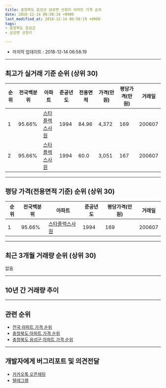 ```yaml
---
title: 충청북도 음성군 삼성면 선정리 아파트 가격 순위
date: 2018-12-14 06:58:19 +0900
last_modified_at: 2018-12-14 06:58:19 +0900
tags:
- 충청북도 음성군
- 삼성면 선정리

---
```


* 마지막 업데이트 : 2018-12-14 06:58:19

---

## 최고가 실거래 기준 순위 (상위 30)


|순위|전국백분위|아파트|준공년도|전용면적|가격(만원)|평당가격(만원)|거래일|
|---|---|---|---|---|---|---|---|
|1|95.66%|[스타플렉스사원](https://search.naver.com/search.naver?query=%EC%B6%A9%EC%B2%AD%EB%B6%81%EB%8F%84+%EC%9D%8C%EC%84%B1%EA%B5%B0+%EC%82%BC%EC%84%B1%EB%A9%B4+%EC%84%A0%EC%A0%95%EB%A6%AC+%EC%8A%A4%ED%83%80%ED%94%8C%EB%A0%89%EC%8A%A4%EC%82%AC%EC%9B%90)|1994|84.96|4,372|169|200607|
|2|95.66%|[스타플렉스사원](https://search.naver.com/search.naver?query=%EC%B6%A9%EC%B2%AD%EB%B6%81%EB%8F%84+%EC%9D%8C%EC%84%B1%EA%B5%B0+%EC%82%BC%EC%84%B1%EB%A9%B4+%EC%84%A0%EC%A0%95%EB%A6%AC+%EC%8A%A4%ED%83%80%ED%94%8C%EB%A0%89%EC%8A%A4%EC%82%AC%EC%9B%90)|1994|60.0|3,051|167|200607|


---

## 평당 가격(전용면적 기준) 순위 (상위 30)


|순위|전국백분위|아파트|준공년도|평당가격(만원)|거래일|
|---|---|---|---|---|---|
|1|95.66%|[스타플렉스사원](https://search.naver.com/search.naver?query=%EC%B6%A9%EC%B2%AD%EB%B6%81%EB%8F%84+%EC%9D%8C%EC%84%B1%EA%B5%B0+%EC%82%BC%EC%84%B1%EB%A9%B4+%EC%84%A0%EC%A0%95%EB%A6%AC+%EC%8A%A4%ED%83%80%ED%94%8C%EB%A0%89%EC%8A%A4%EC%82%AC%EC%9B%90)|1994|169|200607|


---

## 최근 3개월 거래량 순위 (상위 30)

없음

---

## 10년 간 거래량 추이


<div style="width:100%;">
    <canvas id="deal_progress" height="250"></canvas>
</div>

<script>
new Chart(document.getElementById("deal_progress"), {
    type: 'line',
    data: {
        labels: ['200812','200901','200902','200903','200904','200905','200906','200907','200908','200909','200910','200911','200912','201001','201002','201003','201004','201005','201006','201007','201008','201009','201010','201011','201012','201101','201102','201103','201104','201105','201106','201107','201108','201109','201110','201111','201112','201201','201202','201203','201204','201205','201206','201207','201208','201209','201210','201211','201212','201301','201302','201303','201304','201305','201306','201307','201308','201309','201310','201311','201312','201401','201402','201403','201404','201405','201406','201407','201408','201409','201410','201411','201412','201501','201502','201503','201504','201505','201506','201507','201508','201509','201510','201511','201512','201601','201602','201603','201604','201605','201606','201607','201608','201609','201610','201611','201612','201701','201702','201703','201704','201705','201706','201707','201708','201709','201710','201711','201712','201801','201802','201803','201804','201805','201806','201807','201808','201809','201810','201811','201812'],
        datasets: [{
            label: '실거래 수',
            pointRadius: 1,
            data: [0, 0, 0, 0, 0, 0, 0, 0, 0, 0, 0, 0, 0, 0, 0, 0, 0, 0, 0, 0, 0, 0, 0, 0, 0, 0, 0, 0, 0, 0, 0, 0, 0, 0, 0, 0, 0, 0, 0, 0, 0, 0, 0, 0, 0, 0, 0, 0, 0, 0, 0, 0, 0, 0, 0, 0, 0, 0, 0, 0, 0, 0, 0, 0, 0, 0, 0, 0, 0, 0, 0, 0, 0, 0, 0, 0, 0, 0, 0, 0, 0, 0, 0, 0, 0, 0, 0, 0, 0, 0, 0, 0, 0, 0, 0, 0, 0, 0, 0, 0, 0, 0, 0, 0, 0, 0, 0, 0, 0, 0, 0, 0, 0, 0, 0, 0, 0, 0, 0, 0, 0],
            borderColor: "rgba(255, 201, 14, 1)",
            backgroundColor: "rgba(255, 201, 14, 0.5)",
            fill: true,
        }]
    },
    options: {
        responsive: true,
        title: {
            display: true,
            text: '10년간 거래량 추이'
        },
        tooltips: {
            mode: 'index',
            intersect: false,
        },
        hover: {
            mode: 'nearest',
            intersect: true
        },
        scales: {
            xAxes: [{
                display: true,
                scaleLabel: {
                    display: true,
                    labelString: '년/월'
                }
            }],
            yAxes: [{
                display: true,
                ticks: {
                    suggestedMin: 0,
                },
                scaleLabel: {
                    display: true,
                    labelString: '실거래 수'
                }
            }]
        }
    }
});

</script>


---

## 관련 순위

- [전국 아파트 가격 순위](https://inasie.github.io/apt-ranking/전국)
- [충청북도 아파트 가격 순위](https://inasie.github.io/apt-ranking/충청북도)
- [충청북도 음성군 아파트 가격 순위](https://inasie.github.io/apt-ranking/충청북도-음성군)


---

## 개발자에게 버그리포트 및 의견전달

- [카카오톡 오픈채팅](https://open.kakao.com/o/gLJUAP4)
- [텔레그램](https://t.me/inasie)

